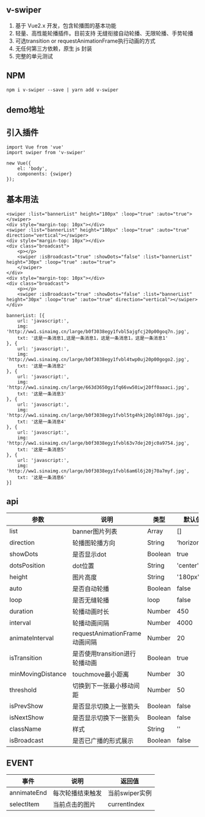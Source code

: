 ## v-swiper

1. 基于 Vue2.x 开发，包含轮播图的基本功能
2. 轻量、高性能轮播插件。目前支持 无缝衔接自动轮播、无限轮播、手势轮播
3. 可选transition or requestAnimationFrame执行动画的方式
4. 无任何第三方依赖，原生 js 封装
5. 完整的单元测试

## NPM

```
npm i v-swiper --save | yarn add v-swiper
```

## demo地址

## 引入插件

```
import Vue from 'vue'
import swiper from 'v-swiper'

new Vue({
    el: 'body',
    components: {swiper}
});
```

## 基本用法

```
<swiper :list="bannerList" height="180px" :loop="true" :auto="true"></swiper>
<div style="margin-top: 10px"></div>
<swiper :list="bannerList" height="180px" :loop="true" :auto="true" direction="vertical"></swiper>
<div style="margin-top: 10px"></div>
<div class="broadcast">
    <p></p>
    <swiper :isBroadcast="true" :showDots="false" :list="bannerList" height="30px" :loop="true" :auto="true">
    </swiper>
</div>
<div style="margin-top: 10px"></div>
<div class="broadcast">
    <p></p>
    <swiper :isBroadcast="true" :showDots="false" :list="bannerList" height="30px" :loop="true" :auto="true" direction="vertical"></swiper>
</div>

bannerList: [{
    url: 'javascript:',
    img: 'http://ww1.sinaimg.cn/large/b0f3038egy1fvbl5ajgfcj20p00goq7n.jpg',
    txt: '这是一条消息1,这是一条消息1，这是一条消息1，这是一条消息1'
}, {
    url: 'javascript:',
    img: 'http://ww1.sinaimg.cn/large/b0f3038egy1fvbl4twp0uj20p00gogo2.jpg',
    txt: '这是一条消息2'
}, {
    url: 'javascript:',
    img: 'http://ww1.sinaimg.cn/large/663d3650gy1fq66vw50iwj20ff0aaaci.jpg',
    txt: '这是一条消息3'
}, {
    url: 'javascript:',
    img: 'http://ww1.sinaimg.cn/large/b0f3038egy1fvbl5tg4hkj20gl087dgs.jpg',
    txt: '这是一条消息4'
}, {
    url: 'javascript:',
    img: 'http://ww1.sinaimg.cn/large/b0f3038egy1fvbl63v7dej20jc0a9754.jpg',
    txt: '这是一条消息5'
}, {
    url: 'javascript:',
    img: 'http://ww1.sinaimg.cn/large/b0f3038egy1fvbl6am6l6j20j70a7myf.jpg',
    txt: '这是一条消息6'
}]
```



## api

| 参数               |        说明                  | 类型    | 默认值       |
| ---               |         ---                  | ---    | ---         |
| list              | banner图片列表                | Array   | []          |
| direction         | 轮播图轮播方向                 | String  | ‘horizontal’ |
| showDots          | 是否显示dot                   | Boolean | true     |
| dotsPosition      | dot位置                      | String  | 'center'     |
| height            | 图片高度                      | String  | '180px'    |
| auto              | 是否自动轮播                   | Boolean | false     |
| loop              | 是否无缝轮播                   | loop    | false     |
| duration          | 轮播动画时长                   | Number  | 450       |
| interval          | 轮播动画间隔                   | Number  | 4000     |
| animateInterval   | requestAnimationFrame动画间隔 | Number  | 20        |
| isTransition      | 是否使用transition进行轮播动画  | Boolean | true     |
| minMovingDistance | touchmove最小距离             | Number  | 30        |
| threshold         | 切换到下一张最小移动间距         | Number  | 50        |
| isPrevShow        | 是否显示切换上一张箭头           | Boolean | false     |
| isNextShow        | 是否显示切换下一张箭头           | Boolean | false     |
| className         | 样式                          | String  | ''        |
| isBroadcast         | 是否已广播的形式展示                          | Boolean  | false        |

## EVENT

| 事件               |        说明                  |  返回值      |
| ---               |         ---                  | -----         |
| annimateEnd              | 每次轮播结束触发         |  当前swiper实例 |
| selectItem              | 当前点击的图片            |  currentIndex |

